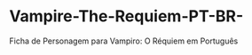 Vampire-The-Requiem-PT-BR-
==========================

Ficha de Personagem para Vampiro: O Réquiem em Português

